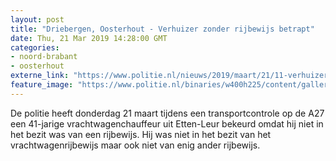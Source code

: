 ```yaml
---
layout: post
title: "Driebergen, Oosterhout - Verhuizer zonder rijbewijs betrapt"
date: Thu, 21 Mar 2019 14:28:00 GMT
categories: 
- noord-brabant 
- oosterhout 
externe_link: "https://www.politie.nl/nieuws/2019/maart/21/11-verhuizer-zonder-rijbewijs-betrapt.html"
feature_image: "https://www.politie.nl/binaries/w400h225/content/gallery/politie/stockfotos/infra-en-voertuigen/camera-op-politieauto.jpg"
---
```


De politie heeft donderdag 21 maart tijdens een transportcontrole op de A27 een 41-jarige vrachtwagenchauffeur uit Etten-Leur bekeurd omdat hij niet in het bezit was van een rijbewijs. Hij was niet in het bezit van het vrachtwagenrijbewijs maar ook niet van enig ander rijbewijs.

